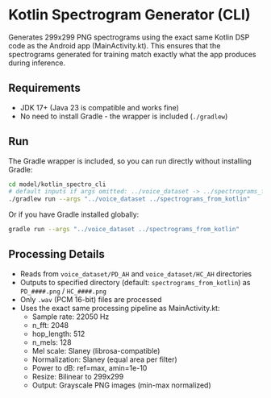 # Kotlin Spectrogram Generator (CLI)

Generates 299x299 PNG spectrograms using the exact same Kotlin DSP code as the Android app (MainActivity.kt).
This ensures that the spectrograms generated for training match exactly what the app produces during inference.

## Requirements
- JDK 17+ (Java 23 is compatible and works fine)
- No need to install Gradle - the wrapper is included (`./gradlew`)

## Run

The Gradle wrapper is included, so you can run directly without installing Gradle:

```bash
cd model/kotlin_spectro_cli
# default inputs if args omitted: ../voice_dataset -> ../spectrograms_from_kotlin
./gradlew run --args "../voice_dataset ../spectrograms_from_kotlin"
```

Or if you have Gradle installed globally:
```bash
gradle run --args "../voice_dataset ../spectrograms_from_kotlin"
```

## Processing Details
- Reads from `voice_dataset/PD_AH` and `voice_dataset/HC_AH` directories
- Outputs to specified directory (default: `spectrograms_from_kotlin`) as `PD_####.png` / `HC_####.png`
- Only `.wav` (PCM 16-bit) files are processed
- Uses the exact same processing pipeline as MainActivity.kt:
  - Sample rate: 22050 Hz
  - n_fft: 2048
  - hop_length: 512
  - n_mels: 128
  - Mel scale: Slaney (librosa-compatible)
  - Normalization: Slaney (equal area per filter)
  - Power to dB: ref=max, amin=1e-10
  - Resize: Bilinear to 299x299
  - Output: Grayscale PNG images (min-max normalized)
